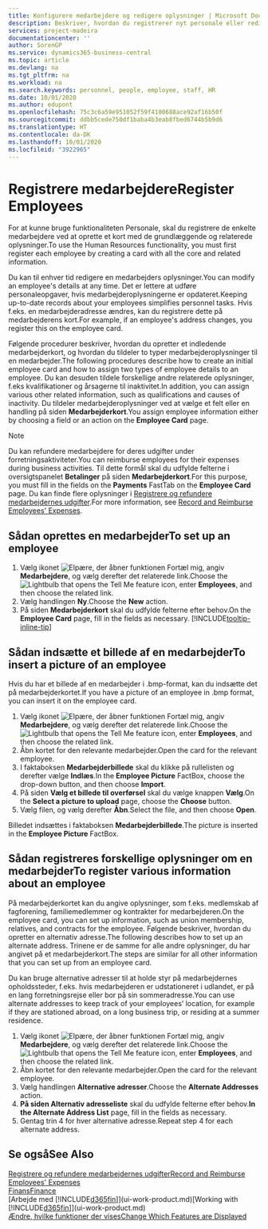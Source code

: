 ```yaml
---
title: Konfigurere medarbejdere og redigere oplysninger | Microsoft Docs
description: Beskriver, hvordan du registrerer nyt personale eller redigerer oplysninger om eksisterende personale.
services: project-madeira
documentationcenter: ''
author: SorenGP
ms.service: dynamics365-business-central
ms.topic: article
ms.devlang: na
ms.tgt_pltfrm: na
ms.workload: na
ms.search.keywords: personnel, people, employee, staff, HR
ms.date: 10/01/2020
ms.author: edupont
ms.openlocfilehash: 75c3c6a59e951052f59f4100688ace92af16b50f
ms.sourcegitcommit: ddbb5cede750df1baba4b3eab8fbed6744b5b9d6
ms.translationtype: HT
ms.contentlocale: da-DK
ms.lasthandoff: 10/01/2020
ms.locfileid: "3922965"
---
```

# <a name="register-employees"></a><span data-ttu-id="8daf8-103">Registrere medarbejdere</span><span class="sxs-lookup"><span data-stu-id="8daf8-103">Register Employees</span></span>
<span data-ttu-id="8daf8-104">For at kunne bruge funktionaliteten Personale, skal du registrere de enkelte medarbejdere ved at oprette et kort med de grundlæggende og relaterede oplysninger.</span><span class="sxs-lookup"><span data-stu-id="8daf8-104">To use the Human Resources functionality, you must first register each employee by creating a card with all the core and related information.</span></span>

<span data-ttu-id="8daf8-105">Du kan til enhver tid redigere en medarbejders oplysninger.</span><span class="sxs-lookup"><span data-stu-id="8daf8-105">You can modify an employee's details at any time.</span></span> <span data-ttu-id="8daf8-106">Det er lettere at udføre personaleopgaver, hvis medarbejderoplysningerne er opdateret.</span><span class="sxs-lookup"><span data-stu-id="8daf8-106">Keeping up-to-date records about your employees simplifies personnel tasks.</span></span> <span data-ttu-id="8daf8-107">Hvis f.eks. en medarbejderadresse ændres, kan du registrere dette på medarbejderens kort.</span><span class="sxs-lookup"><span data-stu-id="8daf8-107">For example, if an employee's address changes, you register this on the employee card.</span></span>

<span data-ttu-id="8daf8-108">Følgende procedurer beskriver, hvordan du opretter et indledende medarbejderkort, og hvordan du tildeler to typer medarbejderoplysninger til en medarbejder.</span><span class="sxs-lookup"><span data-stu-id="8daf8-108">The following procedures describe how to create an initial employee card and how to assign two types of employee details to an employee.</span></span> <span data-ttu-id="8daf8-109">Du kan desuden tildele forskellige andre relaterede oplysninger, f.eks kvalifikationer og årsagerne til inaktivitet.</span><span class="sxs-lookup"><span data-stu-id="8daf8-109">In addition, you can assign various other related information, such as qualifications and causes of inactivity.</span></span> <span data-ttu-id="8daf8-110">Du tildeler medarbejderoplysninger ved at vælge et felt eller en handling på siden **Medarbejderkort**.</span><span class="sxs-lookup"><span data-stu-id="8daf8-110">You assign employee information either by choosing a field or an action on the **Employee Card** page.</span></span>

> [!NOTE]  
> <span data-ttu-id="8daf8-111">Du kan refundere medarbejdere for deres udgifter under forretningsaktiviteter.</span><span class="sxs-lookup"><span data-stu-id="8daf8-111">You can reimburse employees for their expenses during business activities.</span></span> <span data-ttu-id="8daf8-112">Til dette formål skal du udfylde felterne i oversigtspanelet **Betalinger** på siden **Medarbejderkort**.</span><span class="sxs-lookup"><span data-stu-id="8daf8-112">For this purpose, you must fill in the fields on the **Payments** FastTab on the **Employee Card** page.</span></span> <span data-ttu-id="8daf8-113">Du kan finde flere oplysninger i [Registrere og refundere medarbejdernes udgifter](finance-how-record-reimburse-employee-expenses.md).</span><span class="sxs-lookup"><span data-stu-id="8daf8-113">For more information, see [Record and Reimburse Employees' Expenses](finance-how-record-reimburse-employee-expenses.md).</span></span>

## <a name="to-set-up-an-employee"></a><span data-ttu-id="8daf8-114">Sådan oprettes en medarbejder</span><span class="sxs-lookup"><span data-stu-id="8daf8-114">To set up an employee</span></span>
1. <span data-ttu-id="8daf8-115">Vælg ikonet ![Elpære, der åbner funktionen Fortæl mig](media/ui-search/search_small.png "Fortæl mig, hvad du vil foretage dig"), angiv **Medarbejdere**, og vælg derefter det relaterede link.</span><span class="sxs-lookup"><span data-stu-id="8daf8-115">Choose the ![Lightbulb that opens the Tell Me feature](media/ui-search/search_small.png "Tell me what you want to do") icon, enter **Employees**, and then choose the related link.</span></span>
2. <span data-ttu-id="8daf8-116">Vælg handlingen **Ny**.</span><span class="sxs-lookup"><span data-stu-id="8daf8-116">Choose the **New** action.</span></span>
3. <span data-ttu-id="8daf8-117">På siden **Medarbejderkort** skal du udfylde felterne efter behov.</span><span class="sxs-lookup"><span data-stu-id="8daf8-117">On the **Employee Card** page, fill in the fields as necessary.</span></span> [!INCLUDE[tooltip-inline-tip](includes/tooltip-inline-tip_md.md)]

## <a name="to-insert-a-picture-of-an-employee"></a><span data-ttu-id="8daf8-118">Sådan indsætte et billede af en medarbejder</span><span class="sxs-lookup"><span data-stu-id="8daf8-118">To insert a picture of an employee</span></span>
<span data-ttu-id="8daf8-119">Hvis du har et billede af en medarbejder i .bmp-format, kan du indsætte det på medarbejderkortet.</span><span class="sxs-lookup"><span data-stu-id="8daf8-119">If you have a picture of an employee in .bmp format, you can insert it on the employee card.</span></span>

1. <span data-ttu-id="8daf8-120">Vælg ikonet ![Elpære, der åbner funktionen Fortæl mig](media/ui-search/search_small.png "Fortæl mig, hvad du vil foretage dig"), angiv **Medarbejdere**, og vælg derefter det relaterede link.</span><span class="sxs-lookup"><span data-stu-id="8daf8-120">Choose the ![Lightbulb that opens the Tell Me feature](media/ui-search/search_small.png "Tell me what you want to do") icon, enter **Employees**, and then choose the related link.</span></span>
2. <span data-ttu-id="8daf8-121">Åbn kortet for den relevante medarbejder.</span><span class="sxs-lookup"><span data-stu-id="8daf8-121">Open the card for the relevant employee.</span></span>
3. <span data-ttu-id="8daf8-122">I faktaboksen **Medarbejderbillede** skal du klikke på rullelisten og derefter vælge **Indlæs**.</span><span class="sxs-lookup"><span data-stu-id="8daf8-122">In the **Employee Picture** FactBox, choose the drop-down button, and then choose **Import**.</span></span>
4. <span data-ttu-id="8daf8-123">På siden **Vælg et billede til overførsel** skal du vælge knappen **Vælg**.</span><span class="sxs-lookup"><span data-stu-id="8daf8-123">On the **Select a picture to upload** page, choose the **Choose** button.</span></span>
5. <span data-ttu-id="8daf8-124">Vælg filen, og vælg derefter **Åbn**.</span><span class="sxs-lookup"><span data-stu-id="8daf8-124">Select the file, and then choose **Open**.</span></span>

<span data-ttu-id="8daf8-125">Billedet indsættes i faktaboksen **Medarbejderbillede**.</span><span class="sxs-lookup"><span data-stu-id="8daf8-125">The picture is inserted in the **Employee Picture** FactBox.</span></span>

## <a name="to-register-various-information-about-an-employee"></a><span data-ttu-id="8daf8-126">Sådan registreres forskellige oplysninger om en medarbejder</span><span class="sxs-lookup"><span data-stu-id="8daf8-126">To register various information about an employee</span></span>
<span data-ttu-id="8daf8-127">På medarbejderkortet kan du angive oplysninger, som f.eks. medlemskab af fagforening, familiemedlemmer og kontrakter for medarbejderen.</span><span class="sxs-lookup"><span data-stu-id="8daf8-127">On the employee card, you can set up information, such as union membership, relatives, and contracts for the employee.</span></span> <span data-ttu-id="8daf8-128">Følgende beskriver, hvordan du opretter en alternativ adresse.</span><span class="sxs-lookup"><span data-stu-id="8daf8-128">The following describes how to set up an alternate address.</span></span> <span data-ttu-id="8daf8-129">Trinene er de samme for alle andre oplysninger, du har angivet på et medarbejderkort.</span><span class="sxs-lookup"><span data-stu-id="8daf8-129">The steps are similar for all other information that you can set up from an employee card.</span></span>

<span data-ttu-id="8daf8-130">Du kan bruge alternative adresser til at holde styr på medarbejdernes opholdssteder, f.eks. hvis medarbejderen er udstationeret i udlandet, er på en lang forretningsrejse eller bor på sin sommeradresse.</span><span class="sxs-lookup"><span data-stu-id="8daf8-130">You can use alternate addresses to keep track of your employees’ location, for example if they are stationed abroad, on a long business trip, or residing at a summer residence.</span></span>

1. <span data-ttu-id="8daf8-131">Vælg ikonet ![Elpære, der åbner funktionen Fortæl mig](media/ui-search/search_small.png "Fortæl mig, hvad du vil foretage dig"), angiv **Medarbejdere**, og vælg derefter det relaterede link.</span><span class="sxs-lookup"><span data-stu-id="8daf8-131">Choose the ![Lightbulb that opens the Tell Me feature](media/ui-search/search_small.png "Tell me what you want to do") icon, enter **Employees**, and then choose the related link.</span></span>
2. <span data-ttu-id="8daf8-132">Åbn kortet for den relevante medarbejder.</span><span class="sxs-lookup"><span data-stu-id="8daf8-132">Open the card for the relevant employee.</span></span>
3. <span data-ttu-id="8daf8-133">Vælg handlingen **Alternative adresser**.</span><span class="sxs-lookup"><span data-stu-id="8daf8-133">Choose the **Alternate Addresses** action.</span></span>
4. <span data-ttu-id="8daf8-134">**På siden Alternativ adresseliste** skal du udfylde felterne efter behov.</span><span class="sxs-lookup"><span data-stu-id="8daf8-134">**In the Alternate Address List** page, fill in the fields as necessary.</span></span>
5. <span data-ttu-id="8daf8-135">Gentag trin 4 for hver alternative adresse.</span><span class="sxs-lookup"><span data-stu-id="8daf8-135">Repeat step 4 for each alternate address.</span></span>

## <a name="see-also"></a><span data-ttu-id="8daf8-136">Se også</span><span class="sxs-lookup"><span data-stu-id="8daf8-136">See Also</span></span>
[<span data-ttu-id="8daf8-137">Registrere og refundere medarbejdernes udgifter</span><span class="sxs-lookup"><span data-stu-id="8daf8-137">Record and Reimburse Employees' Expenses</span></span>](finance-how-record-reimburse-employee-expenses.md)  
[<span data-ttu-id="8daf8-138">Finans</span><span class="sxs-lookup"><span data-stu-id="8daf8-138">Finance</span></span>](finance.md)  
<span data-ttu-id="8daf8-139">[Arbejde med [!INCLUDE[d365fin](includes/d365fin_md.md)]](ui-work-product.md)</span><span class="sxs-lookup"><span data-stu-id="8daf8-139">[Working with [!INCLUDE[d365fin](includes/d365fin_md.md)]](ui-work-product.md)</span></span>  
[<span data-ttu-id="8daf8-140">Ændre, hvilke funktioner der vises</span><span class="sxs-lookup"><span data-stu-id="8daf8-140">Change Which Features are Displayed</span></span>](ui-experiences.md)
